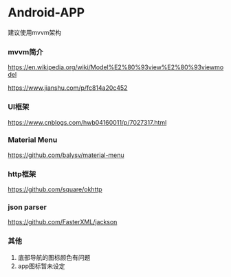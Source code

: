 # Android-APP

建议使用mvvm架构

### mvvm简介

https://en.wikipedia.org/wiki/Model%E2%80%93view%E2%80%93viewmodel

https://www.jianshu.com/p/fc814a20c452

### UI框架

https://www.cnblogs.com/hwb04160011/p/7027317.html

### Material Menu 

https://github.com/balysv/material-menu



### http框架

https://github.com/square/okhttp



### json parser

https://github.com/FasterXML/jackson



### 其他

1. 底部导航的图标颜色有问题
2. app图标暂未设定